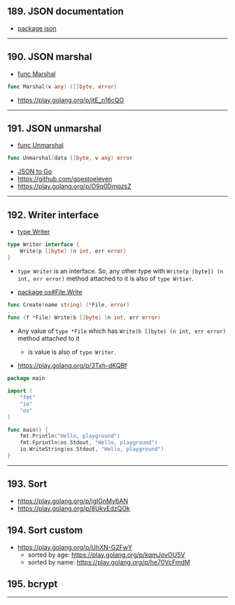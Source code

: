 ## 189. JSON documentation

* [package json](https://pkg.go.dev/encoding/json?utm_source=godoc)

***

## 190. JSON marshal

* [func Marshal](https://pkg.go.dev/encoding/json#Marshal)

```go
func Marshal(v any) ([]byte, error)
```
    
* https://play.golang.org/p/jtE_n16cQO

***

## 191. JSON unmarshal

* [func Unmarshal](https://pkg.go.dev/encoding/json#Unmarshal)
```go
func Unmarshal(data []byte, v any) error
```

* [JSON to Go](https://mholt.github.io/json-to-go/)
* https://github.com/goestoeleven
* https://play.golang.org/p/O9q0DmpzsZ

***

## 192. Writer interface

* [type Writer](https://pkg.go.dev/io#Writer)
```go
type Writer interface {
    Write(p []byte) (n int, err error)
}
```

* `type Writer` is an interface. So, any other type with `Write(p [byte]) (n int, err error)` method attached to it is also of `type Wrtier`.

* [package os#File.Write](https://pkg.go.dev/os#File.Write)

```go
func Create(name string) (*File, error)
...
func (f *File) Write(b []byte) (n int, err error)
```
* Any value of `type *File` which has `Write(b []byte) (n int, err error)` method attached to it
    * is value is also of `type Writer`.

* https://play.golang.org/p/3Txh-dKQBf

```go
package main

import (
	"fmt"
	"io"
	"os"
)

func main() {
	fmt.Println("Hello, playground")
	fmt.Fprintln(os.Stdout, "Hello, playground")
	io.WriteString(os.Stdout, "Hello, playground")
}
```

***

## 193. Sort
 
* https://play.golang.org/p/igIGnMv6AN
* https://play.golang.org/p/8UkvEdzQOk

## 194. Sort custom

* https://play.golang.org/p/UhXN-G2FwY
    * sorted by age: https://play.golang.org/p/kqmJovOU5V
    * sorted by name: https://play.golang.org/p/he70VcFmdM

## 195. bcrypt

***
